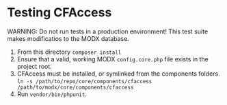 # Testing CFAccess

WARNING: Do not run tests in a production environment! This test suite makes modificatios to the MODX database.

1. From this directory `composer install`  
2. Ensure that a valid, working MODX `config.core.php` file exists in the project root.
3. CFAccess must be installed, or symlinked from the components folders. `ln -s /path/to/repo/core/components/cfaccess /path/to/modx/core/components/cfaccess`
3. Run `vendor/bin/phpunit`.